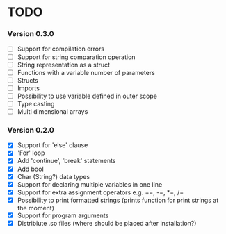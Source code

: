 TODO
=========

### Version 0.3.0

* [ ] Support for compilation errors
* [ ] Support for string comparation operation
* [ ] String representation as a struct
* [ ] Functions with a variable number of parameters
* [ ] Structs
* [ ] Imports
* [ ] Possibility to use variable defined in outer scope
* [ ] Type casting
* [ ] Multi dimensional arrays

### Version 0.2.0

* [X] Support for 'else' clause
* [X] 'For' loop
* [X] Add 'continue', 'break' statements
* [X] Add bool
* [X] Char (String?) data types
* [X] Support for declaring multiple variables in one line
* [X] Support for extra assignment operators e.g. +=, -=, *=, /=
* [X] Possibility to print formatted strings (prints function for print strings at the moment)
* [X] Support for program arguments
* [X] Distribiute .so files (where should be placed after installation?)